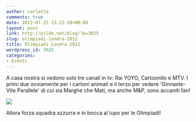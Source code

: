 ```yaml
---
author: carlotta
comments: true
date: 2012-07-25 13:22:19+00:00
layout: post
link: http://pilde.net/blog/?p=3025
slug: olimpiadi-londra-2012
title: Olimpiadi Londra 2012
wordpress_id: 3025
categories:
- Eventi
---
```


A casa nostra si vedono solo tre canali in tv: Rai YOYO, Cartoonito e MTV. I primi due ovviamente per i cartoni animati e il terzo per vedere 'Ginnaste-Vite Parallele' di cui sia Marghe che Mati, ma anche M&P, sono accaniti fan!

![]({{baseurl}}/uploads/2012/07/ginnaste.jpg)




Allora forza squadra azzurra e in bocca al lupo per le Olimpiadi!
